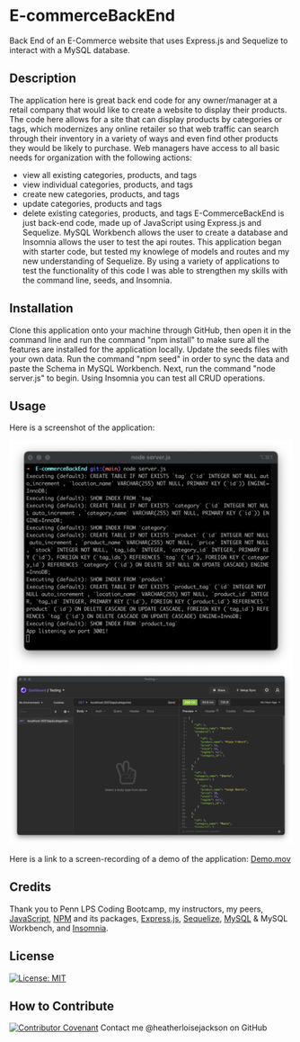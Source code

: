 # E-commerceBackEnd
Back End of an E-Commerce website that uses Express.js and Sequelize to interact with a MySQL database.

## Description
The application here is great back end code for any owner/manager at a retail company that would like to create a website to display their products. The code here allows for a site that can display products by categories or tags, which modernizes any online retailer so that web traffic can search through their inventory in a variety of ways and even find other products they would be likely to purchase. Web managers have access to all basic needs for organization with the following actions:
- view all existing categories, products, and tags
- view individual categories, products, and tags
- create new categories, products, and tags
- update categories, products and tags
- delete existing categories, products, and tags
E-CommerceBackEnd is just back-end code, made up of JavaScript using Express.js and Sequelize. MySQL Workbench allows the user to create a database and Insomnia allows the user to test the api routes. This application began with starter code, but tested my knowlege of models and routes and my new understanding of Sequelize. By using a variety of applications to test the functionality of this code I was able to strengthen my skills with the command line, seeds, and Insomnia.

## Installation
Clone this application onto your machine through GitHub, then open it in the command line and run the command "npm install" to make sure all the features are installed for the application locally. Update the seeds files with your own data. Run the command "npm seed" in order to sync the data and paste the Schema in MySQL Workbench. Next, run the command "node server.js" to begin. Using Insomnia you can test all CRUD operations.

## Usage
Here is a screenshot of the application:

![Screenshot Command Line](https://github.com/heatherloisejackson/E-commerceBackEnd/blob/main/assets/CommandLineScreenshot.png)
![Screenshot Insomnia](https://github.com/heatherloisejackson/E-commerceBackEnd/blob/main/assets/InsomniaScreenshot.png)

Here is a link to a screen-recording of a demo of the application: [Demo.mov](https://drive.google.com/file/d/18hnUhs02a1WeCajlpU6igZw3p32M2uUC/view?usp=sharing)


## Credits
Thank you to Penn LPS Coding Bootcamp, my instructors, my peers, [JavaScript](https://www.javascript.com/), [NPM](https://www.npmjs.com/) and its packages, [Express.js](https://expressjs.com/), [Sequelize](https://sequelize.org/), [MySQL](https://www.mysql.com/) & MySQL Workbench, and [Insomnia](https://insomnia.rest/).

## License
[![License: MIT](https://img.shields.io/badge/License-MIT-yellow.svg)](https://opensource.org/licenses/MIT)

## How to Contribute
[![Contributor Covenant](https://img.shields.io/badge/Contributor%20Covenant-2.0-4baaaa.svg)](code_of_conduct.md)
Contact me @heatherloisejackson on GitHub
